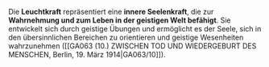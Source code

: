 
Die **Leuchtkraft** repräsentiert eine **innere Seelenkraft**, die zur **Wahrnehmung und zum Leben in der geistigen Welt befähigt**. Sie entwickelt sich durch geistige Übungen und ermöglicht es der Seele, sich in den übersinnlichen Bereichen zu orientieren und geistige Wesenheiten wahrzunehmen ([[GA063 (10.) ZWISCHEN TOD UND WIEDERGEBURT DES MENSCHEN, Berlin, 19. März 1914|GA063/10]]).
